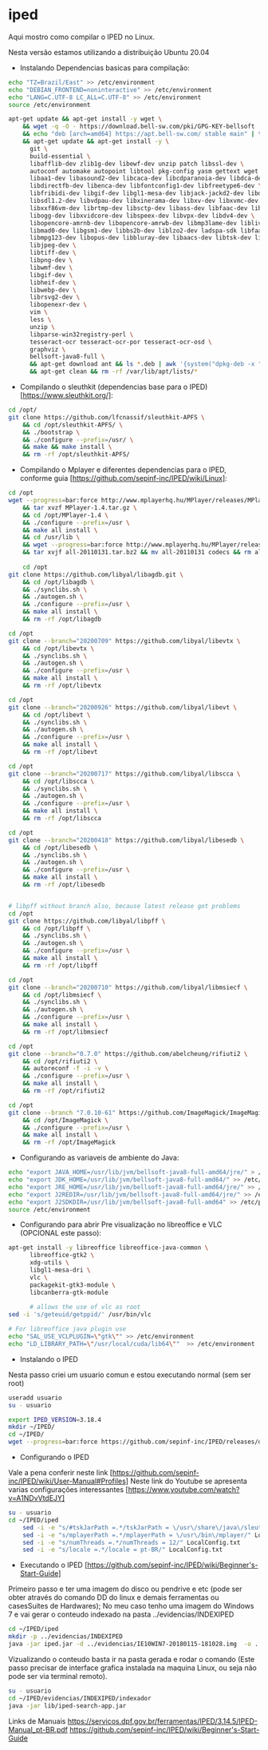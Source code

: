 # iped
Aqui mostro como compilar o IPED no Linux.

Nesta versão estamos utilizando a distribuição Ubuntu 20.04

* Instalando Dependencias basicas para compilação:

```bash
echo "TZ=Brazil/East" >> /etc/environment 
echo "DEBIAN_FRONTEND=noninteractive" >> /etc/environment
echo "LANG=C.UTF-8 LC_ALL=C.UTF-8" >> /etc/environment
source /etc/environment

apt-get update && apt-get install -y wget \
    && wget -q -O - https://download.bell-sw.com/pki/GPG-KEY-bellsoft | apt-key add - \
    && echo "deb [arch=amd64] https://apt.bell-sw.com/ stable main" | tee /etc/apt/sources.list.d/bellsoft.list \
    && apt-get update && apt-get install -y \
      git \
      build-essential \
      libafflib-dev zlib1g-dev libewf-dev unzip patch libssl-dev \
      autoconf automake autopoint libtool pkg-config yasm gettext wget \
      libaa1-dev libasound2-dev libcaca-dev libcdparanoia-dev libdca-dev \
      libdirectfb-dev libenca-dev libfontconfig1-dev libfreetype6-dev \
      libfribidi-dev libgif-dev libgl1-mesa-dev libjack-jackd2-dev libopenal1 libpulse-dev \
      libsdl1.2-dev libvdpau-dev libxinerama-dev libxv-dev libxvmc-dev libxxf86dga-dev \
      libxxf86vm-dev librtmp-dev libsctp-dev libass-dev libfaac-dev libsmbclient-dev libtheora-dev \
      libogg-dev libxvidcore-dev libspeex-dev libvpx-dev libdv4-dev \
      libopencore-amrnb-dev libopencore-amrwb-dev libmp3lame-dev liblivemedia-dev libtwolame-dev \
      libmad0-dev libgsm1-dev libbs2b-dev liblzo2-dev ladspa-sdk libfaad-dev \
      libmpg123-dev libopus-dev libbluray-dev libaacs-dev libtsk-dev libesedb-utils \
      libjpeg-dev \
      libtiff-dev \
      libpng-dev \
      libwmf-dev \
      libgif-dev \
      libheif-dev \
      libwebp-dev \
      librsvg2-dev \
      libopenexr-dev \
      vim \
      less \
	  unzip \
      libparse-win32registry-perl \
      tesseract-ocr tesseract-ocr-por tesseract-ocr-osd \
	  graphviz \
	  bellsoft-java8-full \
      && apt-get download ant && ls *.deb | awk '{system("dpkg-deb -x "$1" /")}' \
      && apt-get clean && rm -rf /var/lib/apt/lists/*
```


* Compilando o sleuthkit (dependencias base para o IPED) [https://www.sleuthkit.org/]:

```bash
cd /opt/ 
git clone https://github.com/lfcnassif/sleuthkit-APFS \
    && cd /opt/sleuthkit-APFS/ \
    && ./bootstrap \
	&& ./configure --prefix=/usr/ \
    && make && make install \
    && rm -rf /opt/sleuthkit-APFS/
```

* Compilando o Mplayer e diferentes dependencias para o IPED, conforme guia [https://github.com/sepinf-inc/IPED/wiki/Linux]:
```bash
cd /opt
wget --progress=bar:force http://www.mplayerhq.hu/MPlayer/releases/MPlayer-1.4.tar.gz \
    && tar xvzf MPlayer-1.4.tar.gz \
    && cd /opt/MPlayer-1.4 \
    && ./configure --prefix=/usr \
    && make all install \
    && cd /usr/lib \
    && wget --progress=bar:force http://www.mplayerhq.hu/MPlayer/releases/codecs/all-20110131.tar.bz2 \
    && tar xvjf all-20110131.tar.bz2 && mv all-20110131 codecs && rm all-20110131.tar.bz2
    
    cd /opt
git clone https://github.com/libyal/libagdb.git \
    && cd /opt/libagdb \
    && ./synclibs.sh \
    && ./autogen.sh \
    && ./configure --prefix=/usr \
    && make all install \
    && rm -rf /opt/libagdb

cd /opt
git clone --branch="20200709" https://github.com/libyal/libevtx \
    && cd /opt/libevtx \
    && ./synclibs.sh \
    && ./autogen.sh \
    && ./configure --prefix=/usr \
    && make all install \
    && rm -rf /opt/libevtx

cd /opt
git clone --branch="20200926" https://github.com/libyal/libevt \
    && cd /opt/libevt \
    && ./synclibs.sh \
    && ./autogen.sh \
    && ./configure --prefix=/usr \
    && make all install \
    && rm -rf /opt/libevt

cd /opt
git clone --branch="20200717" https://github.com/libyal/libscca \
    && cd /opt/libscca \
    && ./synclibs.sh \
    && ./autogen.sh \
    && ./configure --prefix=/usr \
    && make all install \
    && rm -rf /opt/libscca

cd /opt
git clone --branch="20200418" https://github.com/libyal/libesedb \
    && cd /opt/libesedb \
    && ./synclibs.sh \
    && ./autogen.sh \
    && ./configure --prefix=/usr \
    && make all install \
    && rm -rf /opt/libesedb


# libpff without branch also, because latest release got problems
cd /opt
git clone https://github.com/libyal/libpff \
    && cd /opt/libpff \
    && ./synclibs.sh \
    && ./autogen.sh \
    && ./configure --prefix=/usr \
    && make all install \
    && rm -rf /opt/libpff

cd /opt
git clone --branch="20200710" https://github.com/libyal/libmsiecf \
    && cd /opt/libmsiecf \
    && ./synclibs.sh \
    && ./autogen.sh \
    && ./configure --prefix=/usr \
    && make all install \
    && rm -rf /opt/libmsiecf

cd /opt
git clone --branch="0.7.0" https://github.com/abelcheung/rifiuti2 \
    && cd /opt/rifiuti2 \
    && autoreconf -f -i -v \
    && ./configure --prefix=/usr \
    && make all install \
    && rm -rf /opt/rifiuti2

cd /opt
git clone --branch "7.0.10-61" https://github.com/ImageMagick/ImageMagick \
    && cd /opt/ImageMagick \
    && ./configure --prefix=/usr \
    && make all install \
    && rm -rf /opt/ImageMagick
```

* Configurando as variaveis de ambiente do Java:

```bash
echo "export JAVA_HOME=/usr/lib/jvm/bellsoft-java8-full-amd64/jre/" > /etc/profile.d/java.sh
echo "export JDK_HOME=/usr/lib/jvm/bellsoft-java8-full-amd64/" >> /etc/profile.d/java.sh
echo "export JRE_HOME=/usr/lib/jvm/bellsoft-java8-full-amd64/jre/" >> /etc/profile.d/java.sh
echo "export J2REDIR=/usr/lib/jvm/bellsoft-java8-full-amd64/jre/" >> /etc/profile.d/java.sh
echo "export J2SDKDIR=/usr/lib/jvm/bellsoft-java8-full-amd64" >> /etc/profile.d/java.sh
source /etc/environment
```


* Configurando para abrir Pre visualização no libreoffice e VLC (OPCIONAL este passo):
```bash
apt-get install -y libreoffice libreoffice-java-common \
      libreoffice-gtk2 \      
      xdg-utils \
      libgl1-mesa-dri \
      vlc \
      packagekit-gtk3-module \
      libcanberra-gtk-module
      
      # allows the use of vlc as root
sed -i 's/geteuid/getppid/' /usr/bin/vlc

# For libreoffice java plugin use
echo "SAL_USE_VCLPLUGIN=\"gtk\"" >> /etc/environment
echo "LD_LIBRARY_PATH=\"/usr/local/cuda/lib64\""  >> /etc/environment
```

* Instalando o IPED

Nesta passo criei um usuario comun e estou executando normal (sem ser root)
```bash
useradd usuario
su - usuario

export IPED_VERSION=3.18.4
mkdir ~/IPED/
cd ~/IPED/
wget --progress=bar:force https://github.com/sepinf-inc/IPED/releases/download/$IPED_VERSION/IPED-${IPED_VERSION}_and_extra_tools.zip -O iped.zip && unzip iped.zip && rm iped.zip && ln -s iped-$IPED_VERSION iped

```

* Configurando o IPED

Vale a pena conferir neste link [https://github.com/sepinf-inc/IPED/wiki/User-Manual#Profiles]
Neste link do Youtube se apresenta varias configurações interessantes [https://www.youtube.com/watch?v=A1NDvVtdEJY]

```bash
su - usuario
cd ~/IPED/iped
	sed -i -e "s/#tskJarPath =.*/tskJarPath = \/usr\/share\/java\/sleuthkit-4.6.5.jar/" LocalConfig.txt
	sed -i -e "s/mplayerPath =.*/mplayerPath = \/usr\/bin\/mplayer/" LocalConfig.txt
	sed -i -e "s/numThreads =.*/numThreads = 12/" LocalConfig.txt
	sed -i -e "s/locale =.*/locale = pt-BR/" LocalConfig.txt
```  


* Executando o IPED [https://github.com/sepinf-inc/IPED/wiki/Beginner's-Start-Guide]


Primeiro passo e ter uma imagem do disco ou pendrive e etc (pode ser obter através do comando DD do linux e demais ferramentas ou casesSuites de Hardwares);
No meu caso tenho uma imagem do Windows 7 e vai gerar o conteudo indexado na pasta ../evidencias/INDEXIPED
```bash
cd ~/IPED/iped
mkdir -p ../evidencias/INDEXIPED
java -jar iped.jar -d ../evidencias/IE10WIN7-20180115-181028.img  -o ../evidencias/INDEXIPED --nogui
```

Vizualizando o conteudo basta ir na pasta gerada e rodar o comando (Este passo precisar de interface grafica instalada na maquina Linux, ou seja não pode ser via terminal remoto).

```bash
su - usuario
cd ~/IPED/evidencias/INDEXIPED/indexador
java -jar lib/iped-search-app.jar
```

Links de Manuais
https://servicos.dpf.gov.br/ferramentas/IPED/3.14.5/IPED-Manual_pt-BR.pdf
https://github.com/sepinf-inc/IPED/wiki/Beginner's-Start-Guide


